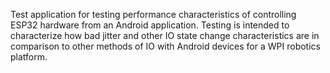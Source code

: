Test application for testing performance characteristics of controlling ESP32 hardware from an Android application. Testing is intended to characterize how bad jitter and other IO state change characteristics are in comparison to other methods of IO with Android devices for a WPI robotics platform.
